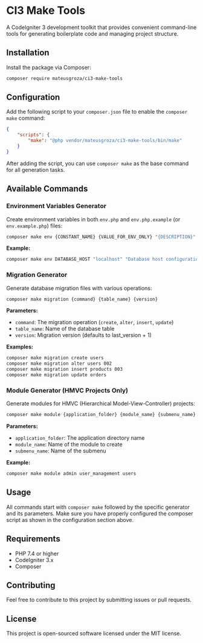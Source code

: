 # CI3 Make Tools

A CodeIgniter 3 development toolkit that provides convenient command-line tools for generating boilerplate code and managing project structure.

## Installation

Install the package via Composer:

```bash
composer require mateusgroza/ci3-make-tools
```

## Configuration

Add the following script to your `composer.json` file to enable the `composer make` command:

```json
{
    "scripts": {
        "make": "@php vendor/mateusgroza/ci3-make-tools/bin/make"
    }
}
```

After adding the script, you can use `composer make` as the base command for all generation tasks.

## Available Commands

### Environment Variables Generator

Create environment variables in both `env.php` and `env.php.example` (or `env.example.php`) files:

```bash
composer make env {CONSTANT_NAME} {VALUE_FOR_ENV_ONLY} "{DESCRIPTION}"
```

**Example:**
```bash
composer make env DATABASE_HOST "localhost" "Database host configuration"
```

### Migration Generator

Generate database migration files with various operations:

```bash
composer make migration {command} {table_name} {version}
```

**Parameters:**
- `command`: The migration operation (`create`, `alter`, `insert`, `update`)
- `table_name`: Name of the database table
- `version`: Migration version (defaults to last_version + 1)

**Examples:**
```bash
composer make migration create users
composer make migration alter users 002
composer make migration insert products 003
composer make migration update orders
```

### Module Generator (HMVC Projects Only)

Generate modules for HMVC (Hierarchical Model-View-Controller) projects:

```bash
composer make module {application_folder} {module_name} {submenu_name}
```

**Parameters:**
- `application_folder`: The application directory name
- `module_name`: Name of the module to create
- `submenu_name`: Name of the submenu

**Example:**
```bash
composer make module admin user_management users
```

## Usage

All commands start with `composer make` followed by the specific generator and its parameters. Make sure you have properly configured the composer script as shown in the configuration section above.

## Requirements

- PHP 7.4 or higher
- CodeIgniter 3.x
- Composer

## Contributing

Feel free to contribute to this project by submitting issues or pull requests.

## License

This project is open-sourced software licensed under the MIT license.
